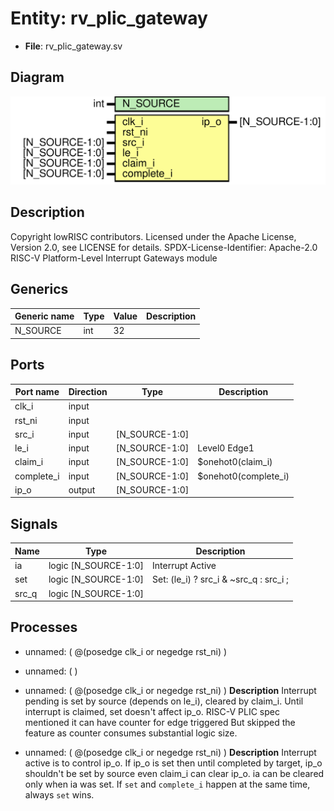 # Entity: rv_plic_gateway

- **File**: rv_plic_gateway.sv
## Diagram

![Diagram](rv_plic_gateway.svg "Diagram")
## Description

Copyright lowRISC contributors.
 Licensed under the Apache License, Version 2.0, see LICENSE for details.
 SPDX-License-Identifier: Apache-2.0
 RISC-V Platform-Level Interrupt Gateways module
 
## Generics

| Generic name | Type | Value | Description |
| ------------ | ---- | ----- | ----------- |
| N_SOURCE     | int  | 32    |             |
## Ports

| Port name  | Direction | Type           | Description          |
| ---------- | --------- | -------------- | -------------------- |
| clk_i      | input     |                |                      |
| rst_ni     | input     |                |                      |
| src_i      | input     | [N_SOURCE-1:0] |                      |
| le_i       | input     | [N_SOURCE-1:0] | Level0 Edge1         |
| claim_i    | input     | [N_SOURCE-1:0] | $onehot0(claim_i)    |
| complete_i | input     | [N_SOURCE-1:0] | $onehot0(complete_i) |
| ip_o       | output    | [N_SOURCE-1:0] |                      |
## Signals

| Name  | Type                 | Description                            |
| ----- | -------------------- | -------------------------------------- |
| ia    | logic [N_SOURCE-1:0] | Interrupt Active                       |
| set   | logic [N_SOURCE-1:0] | Set: (le_i) ? src_i & ~src_q : src_i ; |
| src_q | logic [N_SOURCE-1:0] |                                        |
## Processes
- unnamed: ( @(posedge clk_i or negedge rst_ni) )
- unnamed: (  )
- unnamed: ( @(posedge clk_i or negedge rst_ni) )
**Description**
Interrupt pending is set by source (depends on le_i), cleared by claim_i.
Until interrupt is claimed, set doesn't affect ip_o.
RISC-V PLIC spec mentioned it can have counter for edge triggered
But skipped the feature as counter consumes substantial logic size.

- unnamed: ( @(posedge clk_i or negedge rst_ni) )
**Description**
Interrupt active is to control ip_o. If ip_o is set then until completed
by target, ip_o shouldn't be set by source even claim_i can clear ip_o.
ia can be cleared only when ia was set. If `set` and `complete_i` happen
at the same time, always `set` wins.

